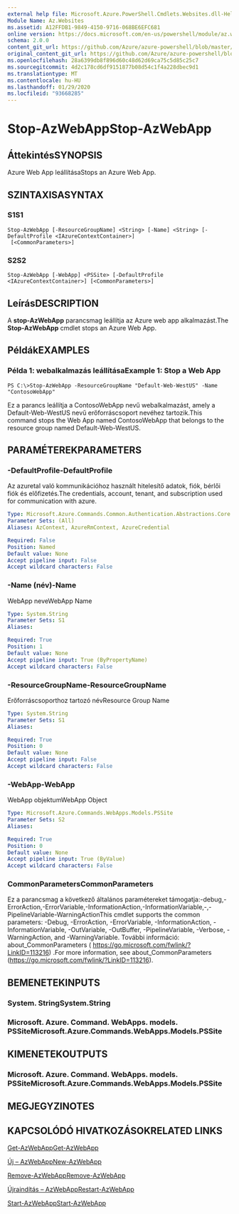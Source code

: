 ```yaml
---
external help file: Microsoft.Azure.PowerShell.Cmdlets.Websites.dll-Help.xml
Module Name: Az.Websites
ms.assetid: A12FFDB1-9849-4150-9716-068BE6EFC681
online version: https://docs.microsoft.com/en-us/powershell/module/az.websites/stop-azwebapp
schema: 2.0.0
content_git_url: https://github.com/Azure/azure-powershell/blob/master/src/Websites/Websites/help/Stop-AzWebApp.md
original_content_git_url: https://github.com/Azure/azure-powershell/blob/master/src/Websites/Websites/help/Stop-AzWebApp.md
ms.openlocfilehash: 28a6399db8f896d60c48d62d69ca75c5d85c25c7
ms.sourcegitcommit: 4d2c178cd6df9151877b08d54c1f4a228dbec9d1
ms.translationtype: MT
ms.contentlocale: hu-HU
ms.lasthandoff: 01/29/2020
ms.locfileid: "93668285"
---
```

# <span data-ttu-id="a3a5a-101">Stop-AzWebApp</span><span class="sxs-lookup"><span data-stu-id="a3a5a-101">Stop-AzWebApp</span></span>

## <span data-ttu-id="a3a5a-102">Áttekintés</span><span class="sxs-lookup"><span data-stu-id="a3a5a-102">SYNOPSIS</span></span>
<span data-ttu-id="a3a5a-103">Azure Web App leállítása</span><span class="sxs-lookup"><span data-stu-id="a3a5a-103">Stops an Azure Web App.</span></span>

## <span data-ttu-id="a3a5a-104">SZINTAXISA</span><span class="sxs-lookup"><span data-stu-id="a3a5a-104">SYNTAX</span></span>

### <span data-ttu-id="a3a5a-105">S1</span><span class="sxs-lookup"><span data-stu-id="a3a5a-105">S1</span></span>
```
Stop-AzWebApp [-ResourceGroupName] <String> [-Name] <String> [-DefaultProfile <IAzureContextContainer>]
 [<CommonParameters>]
```

### <span data-ttu-id="a3a5a-106">S2</span><span class="sxs-lookup"><span data-stu-id="a3a5a-106">S2</span></span>
```
Stop-AzWebApp [-WebApp] <PSSite> [-DefaultProfile <IAzureContextContainer>] [<CommonParameters>]
```

## <span data-ttu-id="a3a5a-107">Leírás</span><span class="sxs-lookup"><span data-stu-id="a3a5a-107">DESCRIPTION</span></span>
<span data-ttu-id="a3a5a-108">A **stop-AzWebApp** parancsmag leállítja az Azure web app alkalmazást.</span><span class="sxs-lookup"><span data-stu-id="a3a5a-108">The **Stop-AzWebApp** cmdlet stops an Azure Web App.</span></span>

## <span data-ttu-id="a3a5a-109">Példák</span><span class="sxs-lookup"><span data-stu-id="a3a5a-109">EXAMPLES</span></span>

### <span data-ttu-id="a3a5a-110">Példa 1: webalkalmazás leállítása</span><span class="sxs-lookup"><span data-stu-id="a3a5a-110">Example 1: Stop a Web App</span></span>
```
PS C:\>Stop-AzWebApp -ResourceGroupName "Default-Web-WestUS" -Name "ContosoWebApp"
```

<span data-ttu-id="a3a5a-111">Ez a parancs leállítja a ContosoWebApp nevű webalkalmazást, amely a Default-Web-WestUS nevű erőforráscsoport nevéhez tartozik.</span><span class="sxs-lookup"><span data-stu-id="a3a5a-111">This command stops the Web App named ContosoWebApp that belongs to the resource group named Default-Web-WestUS.</span></span>

## <span data-ttu-id="a3a5a-112">PARAMÉTEREK</span><span class="sxs-lookup"><span data-stu-id="a3a5a-112">PARAMETERS</span></span>

### <span data-ttu-id="a3a5a-113">-DefaultProfile</span><span class="sxs-lookup"><span data-stu-id="a3a5a-113">-DefaultProfile</span></span>
<span data-ttu-id="a3a5a-114">Az azuretal való kommunikációhoz használt hitelesítő adatok, fiók, bérlői fiók és előfizetés.</span><span class="sxs-lookup"><span data-stu-id="a3a5a-114">The credentials, account, tenant, and subscription used for communication with azure.</span></span>

```yaml
Type: Microsoft.Azure.Commands.Common.Authentication.Abstractions.Core.IAzureContextContainer
Parameter Sets: (All)
Aliases: AzContext, AzureRmContext, AzureCredential

Required: False
Position: Named
Default value: None
Accept pipeline input: False
Accept wildcard characters: False
```

### <span data-ttu-id="a3a5a-115">-Name (név)</span><span class="sxs-lookup"><span data-stu-id="a3a5a-115">-Name</span></span>
<span data-ttu-id="a3a5a-116">WebApp neve</span><span class="sxs-lookup"><span data-stu-id="a3a5a-116">WebApp Name</span></span>

```yaml
Type: System.String
Parameter Sets: S1
Aliases:

Required: True
Position: 1
Default value: None
Accept pipeline input: True (ByPropertyName)
Accept wildcard characters: False
```

### <span data-ttu-id="a3a5a-117">-ResourceGroupName</span><span class="sxs-lookup"><span data-stu-id="a3a5a-117">-ResourceGroupName</span></span>
<span data-ttu-id="a3a5a-118">Erőforráscsoporthoz tartozó név</span><span class="sxs-lookup"><span data-stu-id="a3a5a-118">Resource Group Name</span></span>

```yaml
Type: System.String
Parameter Sets: S1
Aliases:

Required: True
Position: 0
Default value: None
Accept pipeline input: False
Accept wildcard characters: False
```

### <span data-ttu-id="a3a5a-119">-WebApp</span><span class="sxs-lookup"><span data-stu-id="a3a5a-119">-WebApp</span></span>
<span data-ttu-id="a3a5a-120">WebApp objektum</span><span class="sxs-lookup"><span data-stu-id="a3a5a-120">WebApp Object</span></span>

```yaml
Type: Microsoft.Azure.Commands.WebApps.Models.PSSite
Parameter Sets: S2
Aliases:

Required: True
Position: 0
Default value: None
Accept pipeline input: True (ByValue)
Accept wildcard characters: False
```

### <span data-ttu-id="a3a5a-121">CommonParameters</span><span class="sxs-lookup"><span data-stu-id="a3a5a-121">CommonParameters</span></span>
<span data-ttu-id="a3a5a-122">Ez a parancsmag a következő általános paramétereket támogatja:-debug,-ErrorAction,-ErrorVariable,-InformationAction,-InformationVariable,-,-PipelineVariable-WarningAction</span><span class="sxs-lookup"><span data-stu-id="a3a5a-122">This cmdlet supports the common parameters: -Debug, -ErrorAction, -ErrorVariable, -InformationAction, -InformationVariable, -OutVariable, -OutBuffer, -PipelineVariable, -Verbose, -WarningAction, and -WarningVariable.</span></span> <span data-ttu-id="a3a5a-123">További információ: about_CommonParameters ( https://go.microsoft.com/fwlink/?LinkID=113216) .</span><span class="sxs-lookup"><span data-stu-id="a3a5a-123">For more information, see about_CommonParameters (https://go.microsoft.com/fwlink/?LinkID=113216).</span></span>

## <span data-ttu-id="a3a5a-124">BEMENETEK</span><span class="sxs-lookup"><span data-stu-id="a3a5a-124">INPUTS</span></span>

### <span data-ttu-id="a3a5a-125">System. String</span><span class="sxs-lookup"><span data-stu-id="a3a5a-125">System.String</span></span>

### <span data-ttu-id="a3a5a-126">Microsoft. Azure. Command. WebApps. models. PSSite</span><span class="sxs-lookup"><span data-stu-id="a3a5a-126">Microsoft.Azure.Commands.WebApps.Models.PSSite</span></span>

## <span data-ttu-id="a3a5a-127">KIMENETEK</span><span class="sxs-lookup"><span data-stu-id="a3a5a-127">OUTPUTS</span></span>

### <span data-ttu-id="a3a5a-128">Microsoft. Azure. Command. WebApps. models. PSSite</span><span class="sxs-lookup"><span data-stu-id="a3a5a-128">Microsoft.Azure.Commands.WebApps.Models.PSSite</span></span>

## <span data-ttu-id="a3a5a-129">MEGJEGYZI</span><span class="sxs-lookup"><span data-stu-id="a3a5a-129">NOTES</span></span>

## <span data-ttu-id="a3a5a-130">KAPCSOLÓDÓ HIVATKOZÁSOK</span><span class="sxs-lookup"><span data-stu-id="a3a5a-130">RELATED LINKS</span></span>

[<span data-ttu-id="a3a5a-131">Get-AzWebApp</span><span class="sxs-lookup"><span data-stu-id="a3a5a-131">Get-AzWebApp</span></span>](./Get-AzWebApp.md)

[<span data-ttu-id="a3a5a-132">Új – AzWebApp</span><span class="sxs-lookup"><span data-stu-id="a3a5a-132">New-AzWebApp</span></span>](./New-AzWebApp.md)

[<span data-ttu-id="a3a5a-133">Remove-AzWebApp</span><span class="sxs-lookup"><span data-stu-id="a3a5a-133">Remove-AzWebApp</span></span>](./Remove-AzWebApp.md)

[<span data-ttu-id="a3a5a-134">Újraindítás – AzWebApp</span><span class="sxs-lookup"><span data-stu-id="a3a5a-134">Restart-AzWebApp</span></span>](./Restart-AzWebApp.md)

[<span data-ttu-id="a3a5a-135">Start-AzWebApp</span><span class="sxs-lookup"><span data-stu-id="a3a5a-135">Start-AzWebApp</span></span>](./Start-AzWebApp.md)


